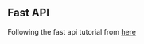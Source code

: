## Fast API

Following the fast api tutorial from [here](https://fastapi.tiangolo.com/tutorial/first-steps/)
